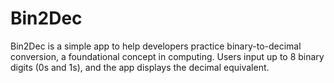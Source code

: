 # Bin2Dec
Bin2Dec is a simple app to help developers practice binary-to-decimal conversion, a foundational concept in computing. Users input up to 8 binary digits (0s and 1s), and the app displays the decimal equivalent.
